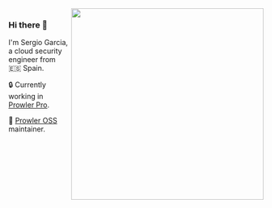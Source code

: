 <img align='right' src="https://github-readme-stats.vercel.app/api?username=sergargar&count_private=true&show_icons=true&theme=gruvbox" width="380">

### Hi there 👋
I'm Sergio Garcia, a cloud security engineer from 🇪🇸 Spain.

🔒  Currently working in [Prowler Pro](https://prowler.pro).

🔭 [Prowler OSS](https://github.com/prowler-cloud/prowler) maintainer.
